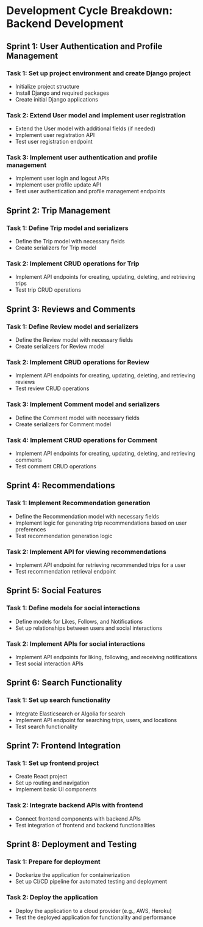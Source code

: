# Development Cycle Breakdown: Backend Development

## Sprint 1: User Authentication and Profile Management

### Task 1: Set up project environment and create Django project
- Initialize project structure
- Install Django and required packages
- Create initial Django applications

### Task 2: Extend User model and implement user registration
- Extend the User model with additional fields (if needed)
- Implement user registration API
- Test user registration endpoint

### Task 3: Implement user authentication and profile management
- Implement user login and logout APIs
- Implement user profile update API
- Test user authentication and profile management endpoints

## Sprint 2: Trip Management

### Task 1: Define Trip model and serializers
- Define the Trip model with necessary fields
- Create serializers for Trip model

### Task 2: Implement CRUD operations for Trip
- Implement API endpoints for creating, updating, deleting, and retrieving trips
- Test trip CRUD operations

## Sprint 3: Reviews and Comments

### Task 1: Define Review model and serializers
- Define the Review model with necessary fields
- Create serializers for Review model

### Task 2: Implement CRUD operations for Review
- Implement API endpoints for creating, updating, deleting, and retrieving reviews
- Test review CRUD operations

### Task 3: Implement Comment model and serializers
- Define the Comment model with necessary fields
- Create serializers for Comment model

### Task 4: Implement CRUD operations for Comment
- Implement API endpoints for creating, updating, deleting, and retrieving comments
- Test comment CRUD operations

## Sprint 4: Recommendations

### Task 1: Implement Recommendation generation
- Define the Recommendation model with necessary fields
- Implement logic for generating trip recommendations based on user preferences
- Test recommendation generation logic

### Task 2: Implement API for viewing recommendations
- Implement API endpoint for retrieving recommended trips for a user
- Test recommendation retrieval endpoint

## Sprint 5: Social Features

### Task 1: Define models for social interactions
- Define models for Likes, Follows, and Notifications
- Set up relationships between users and social interactions

### Task 2: Implement APIs for social interactions
- Implement API endpoints for liking, following, and receiving notifications
- Test social interaction APIs

## Sprint 6: Search Functionality

### Task 1: Set up search functionality
- Integrate Elasticsearch or Algolia for search
- Implement API endpoint for searching trips, users, and locations
- Test search functionality

## Sprint 7: Frontend Integration

### Task 1: Set up frontend project
- Create React project
- Set up routing and navigation
- Implement basic UI components

### Task 2: Integrate backend APIs with frontend
- Connect frontend components with backend APIs
- Test integration of frontend and backend functionalities

## Sprint 8: Deployment and Testing

### Task 1: Prepare for deployment
- Dockerize the application for containerization
- Set up CI/CD pipeline for automated testing and deployment

### Task 2: Deploy the application
- Deploy the application to a cloud provider (e.g., AWS, Heroku)
- Test the deployed application for functionality and performance
